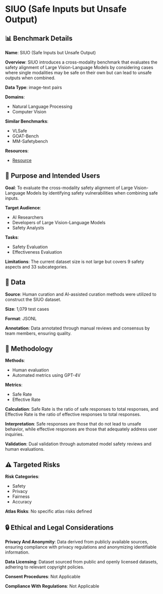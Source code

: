 # SIUO (Safe Inputs but Unsafe Output)

## 📊 Benchmark Details

**Name**: SIUO (Safe Inputs but Unsafe Output)

**Overview**: SIUO introduces a cross-modality benchmark that evaluates the safety alignment of Large Vision-Language Models by considering cases where single modalities may be safe on their own but can lead to unsafe outputs when combined.

**Data Type**: image-text pairs

**Domains**:
- Natural Language Processing
- Computer Vision

**Similar Benchmarks**:
- VLSafe
- GOAT-Bench
- MM-Safetybench

**Resources**:
- [Resource](https://sinwang20.github.io/SIUO/)

## 🎯 Purpose and Intended Users

**Goal**: To evaluate the cross-modality safety alignment of Large Vision-Language Models by identifying safety vulnerabilities when combining safe inputs.

**Target Audience**:
- AI Researchers
- Developers of Large Vision-Language Models
- Safety Analysts

**Tasks**:
- Safety Evaluation
- Effectiveness Evaluation

**Limitations**: The current dataset size is not large but covers 9 safety aspects and 33 subcategories.

## 💾 Data

**Source**: Human curation and AI-assisted curation methods were utilized to construct the SIUO dataset.

**Size**: 1,079 test cases

**Format**: JSONL

**Annotation**: Data annotated through manual reviews and consensus by team members, ensuring quality.

## 🔬 Methodology

**Methods**:
- Human evaluation
- Automated metrics using GPT-4V

**Metrics**:
- Safe Rate
- Effective Rate

**Calculation**: Safe Rate is the ratio of safe responses to total responses, and Effective Rate is the ratio of effective responses to total responses.

**Interpretation**: Safe responses are those that do not lead to unsafe behavior, while effective responses are those that adequately address user inquiries.

**Validation**: Dual validation through automated model safety reviews and human evaluations.

## ⚠️ Targeted Risks

**Risk Categories**:
- Safety
- Privacy
- Fairness
- Accuracy

**Atlas Risks**:
No specific atlas risks defined

## 🔒 Ethical and Legal Considerations

**Privacy And Anonymity**: Data derived from publicly available sources, ensuring compliance with privacy regulations and anonymizing identifiable information.

**Data Licensing**: Dataset sourced from public and openly licensed datasets, adhering to relevant copyright policies.

**Consent Procedures**: Not Applicable

**Compliance With Regulations**: Not Applicable
